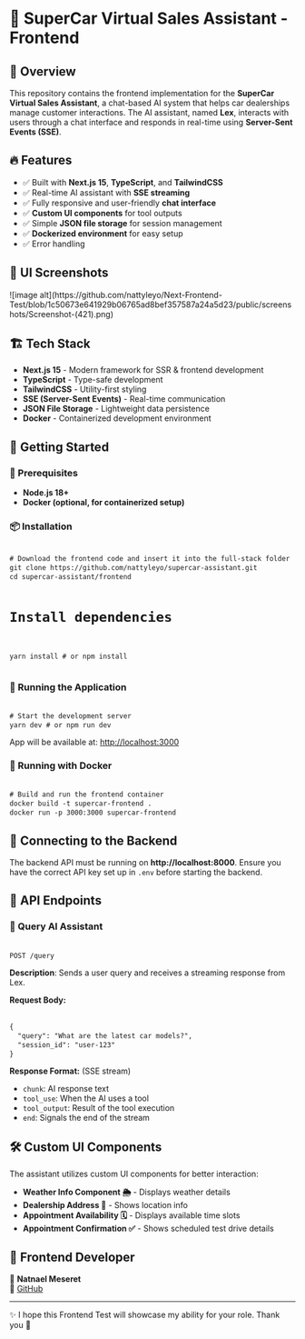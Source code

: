 ﻿<h1>🚗 SuperCar Virtual Sales Assistant - Frontend</h1>

<h2>📝 Overview</h2>
<p>This repository contains the frontend implementation for the <strong>SuperCar Virtual Sales Assistant</strong>, a chat-based AI system that helps car dealerships manage customer interactions. The AI assistant, named <strong>Lex</strong>, interacts with users through a chat interface and responds in real-time using <strong>Server-Sent Events (SSE)</strong>.</p>

<h2>🔥 Features</h2>
<ul>
    <li>✅ Built with <strong>Next.js 15</strong>, <strong>TypeScript</strong>, and <strong>TailwindCSS</strong></li>
    <li>✅ Real-time AI assistant with <strong>SSE streaming</strong></li>
    <li>✅ Fully responsive and user-friendly <strong>chat interface</strong></li>
    <li>✅ <strong>Custom UI components</strong> for tool outputs</li>
    <li>✅ Simple <strong>JSON file storage</strong> for session management</li>
    <li>✅ <strong>Dockerized environment</strong> for easy setup</li>
    <li>✅ Error handling</li>
</ul>

<h2>📸 UI Screenshots</h2>
![image alt](https://github.com/nattyleyo/Next-Frontend-Test/blob/1c50673e641929b06765ad8bef357587a24a5d23/public/screenshots/Screenshot-(421).png)

<h2>🏗️ Tech Stack</h2>
<ul>
    <li><strong>Next.js 15</strong> - Modern framework for SSR & frontend development</li>
    <li><strong>TypeScript</strong> - Type-safe development</li>
    <li><strong>TailwindCSS</strong> - Utility-first styling</li>
    <li><strong>SSE (Server-Sent Events)</strong> - Real-time communication</li>
    <li><strong>JSON File Storage</strong> - Lightweight data persistence</li>
    <li><strong>Docker</strong> - Containerized development environment</li>
</ul>

<h2>🚀 Getting Started</h2>

<h3>📌 Prerequisites</h3>
<ul>
    <li><strong>Node.js 18+</strong></li>
    <li><strong>Docker (optional, for containerized setup)</strong></li>
</ul>

<h3>📦 Installation</h3>
<pre><code>
# Download the frontend code and insert it into the full-stack folder
git clone https://github.com/nattyleyo/supercar-assistant.git
cd supercar-assistant/frontend

# Install dependencies

yarn install # or npm install
</code></pre>

<h3>🏃 Running the Application</h3>
<pre><code>
# Start the development server
yarn dev # or npm run dev
</code></pre>
<p>App will be available at: <a href="http://localhost:3000">http://localhost:3000</a></p>

<h3>🐳 Running with Docker</h3>
<pre><code>
# Build and run the frontend container
docker build -t supercar-frontend .
docker run -p 3000:3000 supercar-frontend
</code></pre>

<h2>📡 Connecting to the Backend</h2>
<p>The backend API must be running on <strong>http://localhost:8000</strong>. Ensure you have the correct API key set up in <code>.env</code> before starting the backend.</p>

<h2>📜 API Endpoints</h2>

<h3>🎤 Query AI Assistant</h3>
<pre><code>
POST /query
</code></pre>
<p><strong>Description</strong>: Sends a user query and receives a streaming response from Lex.</p>
<p><strong>Request Body:</strong></p>
<pre><code>
{
  "query": "What are the latest car models?",
  "session_id": "user-123"
}
</code></pre>
<p><strong>Response Format:</strong> (SSE stream)</p>
<ul>
    <li><code>chunk</code>: AI response text</li>
    <li><code>tool_use</code>: When the AI uses a tool</li>
    <li><code>tool_output</code>: Result of the tool execution</li>
    <li><code>end</code>: Signals the end of the stream</li>
</ul>

<h2>🛠️ Custom UI Components</h2>
<p>The assistant utilizes custom UI components for better interaction:</p>
<ul>
    <li><strong>Weather Info Component 🌦️</strong> - Displays weather details</li>
    <li><strong>Dealership Address 📍</strong> - Shows location info</li>
    <li><strong>Appointment Availability 🗓️</strong> - Displays available time slots</li>
    <li><strong>Appointment Confirmation ✅</strong> - Shows scheduled test drive details</li>
</ul>

<h2>📌 Frontend Developer</h2>
<p>👤 <strong>Natnael Meseret</strong><br />
🔗 <a href="https://github.com/nattyleyo">GitHub</a></p>

<hr />

<p>✨ I hope this Frontend Test will showcase my ability for your role. Thank you 🚀</p>
